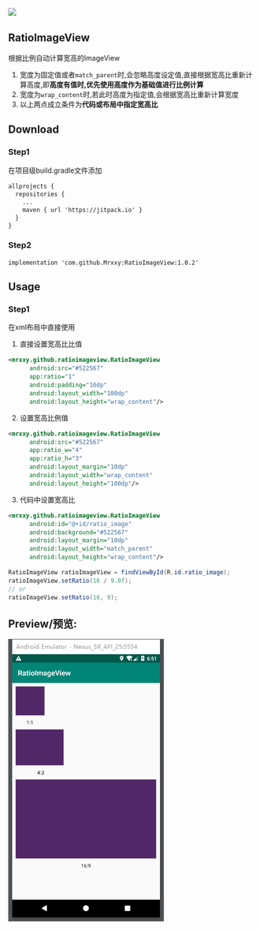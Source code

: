[![](https://jitpack.io/v/Mrxxy/RatioImageView.svg)](https://jitpack.io/#Mrxxy/RatioImageView)
## RatioImageView
根据比例自动计算宽高的ImageView

1. 宽度为固定值或者`match_parent`时,会忽略高度设定值,直接根据宽高比重新计算高度,即**高度有值时,优先使用高度作为基础值进行比例计算**
2. 宽度为`wrap_content`时,若此时高度为指定值,会根据宽高比重新计算宽度
3. 以上两点成立条件为**代码或布局中指定宽高比**

## Download
### Step1
在项目级build.gradle文件添加
```
allprojects {
  repositories {
    ...
    maven { url 'https://jitpack.io' }
  }
}
```
### Step2
```
implementation 'com.github.Mrxxy:RatioImageView:1.0.2'
```

## Usage

### Step1
在xml布局中直接使用
1. 直接设置宽高比比值
```xml
<mrxxy.github.ratioimageview.RatioImageView
      android:src="#522567"
      app:ratio="1"
      android:padding="10dp"
      android:layout_width="100dp"
      android:layout_height="wrap_content"/>
```
2. 设置宽高比例值
```xml
<mrxxy.github.ratioimageview.RatioImageView
      android:src="#522567"
      app:ratio_w="4"
      app:ratio_h="3"
      android:layout_margin="10dp"
      android:layout_width="wrap_content"
      android:layout_height="100dp"/>
```
3. 代码中设置宽高比
```xml
<mrxxy.github.ratioimageview.RatioImageView
      android:id="@+id/ratio_image"
      android:background="#522567"
      android:layout_margin="10dp"
      android:layout_width="match_parent"
      android:layout_height="wrap_content"/>
```
```java
RatioImageView ratioImageView = findViewById(R.id.ratio_image);
ratioImageView.setRatio(16 / 9.0f);
// or
ratioImageView.setRatio(16, 9);
```

## Preview/预览:
![preview_1](https://github.com/Mrxxy/RatioImageView/blob/master/art/screenshot_01.png)